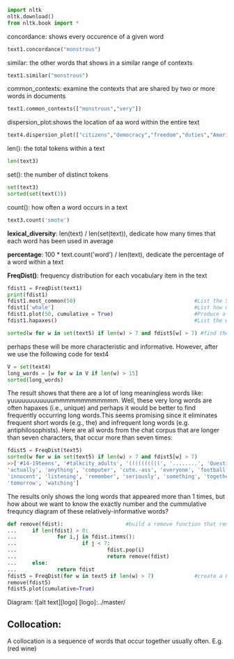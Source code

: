 ```python
import nltk
nltk.download()
from nltk.book import *
```
concordance: shows every occurence of a given word
```python
text1.concordance("monstrous")
```
similar: the other words that shows in a similar range of contexts
```python
text1.similar("monstrous")
```
common_contexts: examine the contexts that are shared by two or more words in documents
```python
text1.common_contexts(["monstrous","very"])
```
dispersion_plot:shows the location of aa word within the entire text
```python
text4.dispersion_plot(["citizens","democracy","freedom","duties","America","liberty"])
```
len(): the total tokens within a text
```python
len(text3)
```
set(): the number of distinct tokens
```python
set(text3)
sorted(set(text(3))
```
count(): how often a word occurs in a text
```python
text3.count('smote')
```
**lexical_diversity**: len(text) / len(set(text)), dedicate how many times that each word has been used in average

**percentage**: 100 * text.count('word') / len(text), dedicate the percentage of a word within a text

**FreqDist()**: frequency distribution for each vocabulary item in the text

```python
fdist1 = FreqDist(text1)
print(fdist1)
fdist1.most_common(50)                                      #List the 5o most frequent words of the text
fdist1['whale']                                             #List how many times that the word 'whale' appears
fdist1.plot(50, cumulative = True)                          #Produce a cumulative frequency graph for the 50 most frequently used words
fdist1.hapaxes()                                            #List the words that occurs only once

sorted(w for w in set(text5) if len(w) > 7 and fdist5[w] > 7) #find the long words that occurs more than one times in the text
```
perhaps these will be more characteristic and informative. However, after we use the following code for text4

```python
V = set(text4)
long_words = [w for w in V if len(w) > 15]
sorted(long_words)
```

The result shows that there are a lot of long meaningless words like: yuuuuuuuuuuuummmmmmmmmmmm.  Well, these very long words are often hapaxes (i.e., unique) and perhaps it would be better to find frequently occurring long words.This seems promising since it eliminates frequent short words (e.g., the) and infrequent long words (e.g. antiphilosophists). Here are all words from the chat corpus that are longer than seven characters, that occur more than seven times:

```python
fdist5 = FreqDist(text5)
sorted(w for w in set(text5) if len(w) > 7 and fdist5[w] > 7)
>>['#14-19teens', '#talkcity_adults', '((((((((((', '........', 'Question',
'actually', 'anything', 'computer', 'cute.-ass', 'everyone', 'football',
'innocent', 'listening', 'remember', 'seriously', 'something', 'together',
'tomorrow', 'watching']

```
The results only shows the long words that appeared more than 1 times, but how about we want to know the exactly number and the cummulative frequncy diagram of these relatively-informative words?

```python
def remove(fdist):                    #build a remove function that remove the long words that appeared  less than seventh
...     if len(fdist) > 0:
...             for i,j in fdist.items():
...                     if j < 7:
...                             fdist.pop(i)
...                             return remove(fdist)
...     else:
...             return fdist
fdist5 = FreqDist(for w in text5 if len(w) > 7)             #create a FreqDist that only contains the word lenth more than 7
remove(fdist5)
fdist5.plot(cumulative=True)
```
Diagram:
![alt text][logo]
[logo]:../master/


## Collocation:
A collocation is a sequence of words that occur together usually often. E.g. (red wine)
